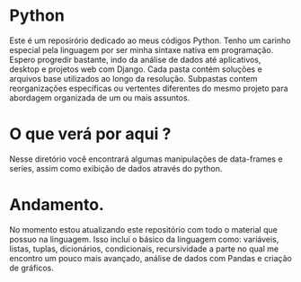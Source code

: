 # Python

Este é um reposirório dedicado ao meus códigos Python. Tenho um carinho especial pela linguagem por ser minha sintaxe nativa em programação. Espero progredir bastante, indo da análise de dados até aplicativos, desktop e projetos web com Django. 
Cada pasta contém soluções e arquivos base utilizados ao longo da resolução. 
Subpastas contem reorganizações específicas ou vertentes diferentes do mesmo projeto para abordagem organizada de um ou mais assuntos. 

# O que verá por aqui ?

Nesse diretório você encontrará algumas manipulações de data-frames e series, assim como exibição de dados através do python.

# Andamento.

No momento estou atualizando este repositório com todo o material que possuo na linguagem. Isso inclui  o básico da linguagem como: variáveis, listas, tuplas, dicionários, condicionais, recursividade a parte no qual me encontro um pouco mais avançado, análise de dados com Pandas e criação de gráficos. 
